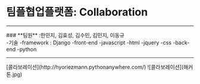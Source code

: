 # 팀플협업플랫폼: Collaboration
<hr>
### **팀원** :한민지, 김효성, 김수민, 김민지, 이동규
<br>
-기술
	-framework : Django
	-front-end
		-javascript
		-html
		-jquery
		-css
	-back-end
		-python
<br>
<hr>
[콜라보레이션](http://hyoriezmann.pythonanywhere.com/)
![콜라보레이션](해커톤.jpg)

